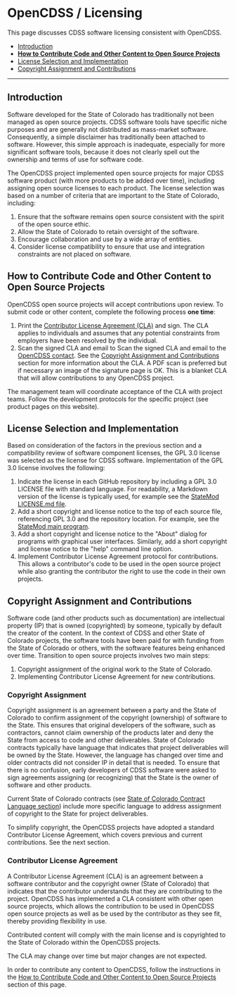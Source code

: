 # OpenCDSS / Licensing #

This page discusses CDSS software licensing consistent with OpenCDSS.

* [Introduction](#introduction)
* **[How to Contribute Code and Other Content to Open Source Projects](#how-to-contribute-code-and-other-content-to-open-source-projects)**
* [License Selection and Implementation](#license-selection-and-implementation)
* [Copyright Assignment and Contributions](#copyright-assignment-and-contributions)

-------------

## Introduction ##

Software developed for the State of Colorado has traditionally not been managed as open source projects.
CDSS software tools have specific niche purposes and are generally not distributed as mass-market software.
Consequently, a simple disclaimer has traditionally been attached to software.
However, this simple approach is inadequate, especially for more significant software tools,
because it does not clearly spell out the ownership and terms of use for software code.

The OpenCDSS project implemented open source projects for major CDSS software product
(with more products to be added over time),
including assigning open source licenses to each product.
The license selection was based on a number of criteria that are important to the State of Colorado, including:

1. Ensure that the software remains open source consistent with the spirit of the open source ethic.
2. Allow the State of Colorado to retain oversight of the software.
3. Encourage collaboration and use by a wide array of entities.
4. Consider license compatibility to ensure that use and integration constraints are not placed on software.

## How to Contribute Code and Other Content to Open Source Projects ##

OpenCDSS open source projects will accept contributions upon review.
To submit code or other content, complete the following process **one time**:

1. Print the [Contributor License Agreement (CLA)](licensing-resources/OpenCDSS-CLA-v1.1-2019-08-12.pdf) and sign.
The CLA applies to individuals and assumes that any potential constraints from employers have been
resolved by the individual.
2. Scan the signed CLA and email to Scan the signed CLA and email to
the [OpenCDSS contact](mailto:brian.macpherson@state.co.us).
See the [Copyright Assignment and Contributions](#copyright-assignment-and-contributions)
section for more information about the CLA.
A PDF scan is preferred but if necessary an image of the signature page is OK.
This is a blanket CLA that will allow contributions to any OpenCDSS project.

The management team will coordinate acceptance of the CLA with project teams.
Follow the development protocols for the specific project (see product pages on this website).

## License Selection and Implementation

Based on consideration of the factors in the previous section and a compatibility review of software component licenses,
the GPL 3.0 license was selected as the license for CDSS software.
Implementation of the GPL 3.0 license involves the following:

1. Indicate the license in each GitHub repository by including a GPL 3.0 LICENSE file with standard language.
For readability, a Markdown version of the license is typically used, for example see the
[StateMod LICENSE.md file](https://github.com/OpenCDSS/cdss-app-statemod-fortran/blob/master/LICENSE.md).
2. Add a short copyright and license notice to the top of each source file, referencing GPL 3.0 and the repository location.
For example, see the [StateMod main program](https://github.com/OpenCDSS/cdss-app-statemod-fortran/blob/master/src/main/fortran/statem.for).
3. Add a short copyright and license notice to the "About" dialog for programs with graphical user interfaces.
Similarly, add a short copyright and license notice to the "help" command line option.
4. Implement Contributor License Agreement protocol for contributions.
This allows a contributor's code to be used in the open source project while also
granting the contributor the right to use the code in their own projects.

## Copyright Assignment and Contributions ##

Software code (and other products such as documentation) are intellectual property (IP) that is owned (copyrighted) by someone,
typically by default the creator of the content.
In the context of CDSS and other State of Colorado projects, the software tools have been paid for with funding
from the State of Colorado or others, with the software features being enhanced over time.
Transition to open source projects involves two main steps:

1. Copyright assignment of the original work to the State of Colorado.
2. Implementing Contributor License Agreement for new contributions.

### Copyright Assignment ###

Copyright assignment is an agreement between a party and the State of Colorado to confirm assignment of the copyright (ownership)
of software to the State.  This ensures that original developers of the software, such as contractors,
cannot claim ownership of the products later and deny the State from access to code and other deliverables.
State of Colorado contracts typically have language that indicates that project deliverables will be owned by the State.
However, the language has changed over time and older contracts did not consider IP in detail that is needed.
To ensure that there is no confusion, early developers of CDSS software were asked to sign agreements
assigning (or recognizing) that the State is the owner of software and other products.

Current State of Colorado contracts (see [State of Colorado Contract Language section](#state-of-colorado-contract-language)) include more specific language to address assignment of copyright to the State for
project deliverables.

To simplify copyright, the OpenCDSS projects have adopted a standard Contributor License Agreement,
which covers previous and current contributions.  See the next section.

### Contributor License Agreement ###

A Contributor License Agreement (CLA) is an agreement between a software contributor and the copyright owner
(State of Colorado) that indicates that the contributor understands that they are contributing to the project.
OpenCDSS has implemented a CLA consistent with other open source projects, which allows the contribution to
be used in OpenCDSS open source projects as well as be used by the contributor as they see fit,
thereby providing flexibility in use.

Contributed content will comply with the main license and is copyrighted to the State of Colorado
within the OpenCDSS projects.

The CLA may change over time but major changes are not expected.

In order to contribute any content to OpenCDSS, follow the instructions in the
[How to Contribute Code and Other Content to Open Source Projects](#how-to-contribute-code-and-other-content-to-open-source-projects)
section of this page.
